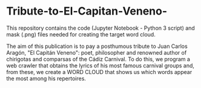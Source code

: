 # Tribute-to-El-Capitan-Veneno-
This repository contains the code (Jupyter Notebook - Python 3 script) and mask (.png) files needed for creating the target word cloud.

The aim of this publication is to pay a posthumous tribute to Juan Carlos Aragón, "El Capitán Veneno": poet, philosopher and renowned author of chirigotas and comparsas of the Cádiz Carnival. To do this, we program a web crawler that obtains the lyrics of his most famous carnival groups and, from these, we create a WORD CLOUD that shows us which words appear the most among his repertoires.
